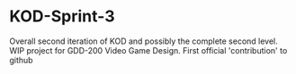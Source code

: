# KOD-Sprint-3
Overall second iteration of KOD and possibly the complete second level.
WIP project for GDD-200 Video Game Design.
First official 'contribution' to github
